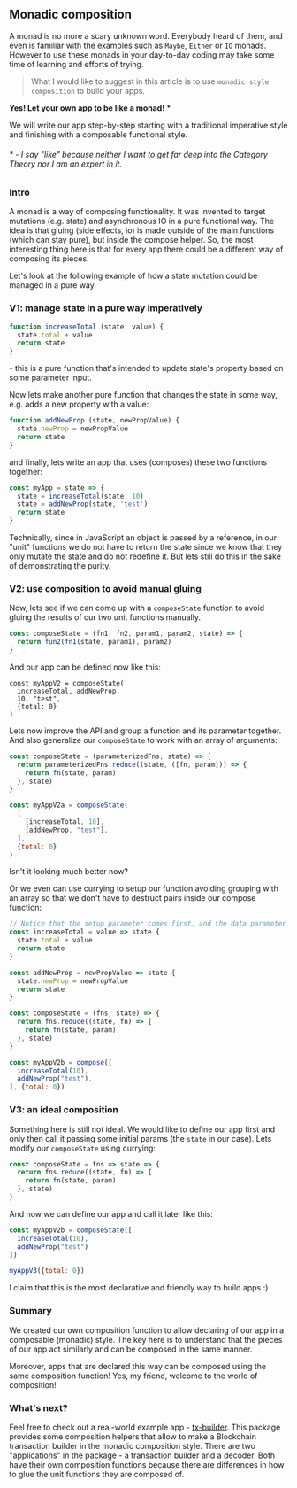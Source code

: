 
## Monadic composition

A monad is no more a scary unknown word. Everybody heard of them, and even is familiar with the examples such as `Maybe`, `Either`
or `IO` monads. However to use these monads in your day-to-day coding may take some time of learning and efforts of
trying.

> What I would like to suggest in this article is to use `monadic style composition` to build your apps.

**Yes! Let your own app to be like a monad!** *

We will write our app step-by-step starting with a traditional imperative style and finishing with a composable
functional style.

###### * - I say "like" because neither I want to get far deep into the Category Theory nor I am an expert in it.

### Intro

A monad is a way of composing functionality. It was invented to target mutations (e.g. state) and asynchronous IO
in a pure functional way. The idea is that gluing (side effects, io) is made outside of the main functions (which can stay pure), but
inside the compose helper. So, the most interesting thing here is that for every app there could be a different way
of composing its pieces.

Let's look at the following example of how a state mutation could be managed in a pure way.

### V1: manage state in a pure way imperatively

```js
function increaseTotal (state, value) {
  state.total + value
  return state
}
```
\- this is a pure function that's intended to update state's property based on some parameter input.

Now lets make another pure function that changes the state in some way, e.g. adds a new property with a value:
```js
function addNewProp (state, newPropValue) {
  state.newProp = newPropValue
  return state
}
```

and finally, lets write an app that uses (composes) these two functions together:
```js
const myApp = state => {
  state = increaseTotal(state, 10)
  state = addNewProp(state, 'test')
  return state
}
```
Technically, since in JavaScript an object is passed by a reference, in our "unit" functions we do not have to return
the state since we know that they only mutate the state and do not redefine it. But lets still do this in the sake of
demonstrating the purity.

### V2: use composition to avoid manual gluing

Now, lets see if we can come up with a `composeState` function to avoid gluing the results of our two unit functions manually.

```js
const composeState = (fn1, fn2, param1, param2, state) => {
  return fun2(fn1(state, param1), param2)
}
```

And our app can be defined now like this:
```
const myAppV2 = composeState(
  increaseTotal, addNewProp,
  10, "test",
  {total: 0}
)
```

Lets now improve the API and group a function and its parameter together. And also generalize our `composeState` to
work with an array of arguments:

```js
const composeState = (parameterizedFns, state) => {
  return parameterizedFns.reduce((state, ([fn, param])) => {
    return fn(state, param)
  }, state)
}

const myAppV2a = composeState(
  [
    [increaseTotal, 10],
    [addNewProp, "test"],
  ],
  {total: 0}
)
```
Isn't it looking much better now?

Or we even can use currying to setup our function avoiding grouping with an array so that we don't have to destruct
pairs inside our compose function:
```js
// Notice that the setup parameter comes first, and the data parameter (state) comes last:
const increaseTotal = value => state {
  state.total + value
  return state
}

const addNewProp = newPropValue => state {
  state.newProp = newPropValue
  return state
}

const composeState = (fns, state) => {
  return fns.reduce((state, fn) => {
    return fn(state, param)
  }, state)
}

const myAppV2b = compose([
  increaseTotal(10),
  addNewProp("test"),
], {total: 0})
```

### V3: an ideal composition

Something here is still not ideal. We would like to define our app first and only then call it passing some
initial params (the `state` in our case). Lets modify our `composeState` using currying:
```js
const composeState = fns => state => {
  return fns.reduce((state, fn) => {
    return fn(state, param)
  }, state)
}
```

And now we can define our app and call it later like this:
```js
const myAppV2b = composeState([
  increaseTotal(10),
  addNewProp("test")
])

myAppV3({total: 0})
```

I claim that this is the most declarative and friendly way to build apps :)

### Summary

We created our own composition function to allow declaring of our app in a composable (monadic) style. The key here
is to understand that the pieces of our app act similarly and can be composed in the same manner.

Moreover, apps that are declared this way can be composed using the same composition function! Yes, my friend, welcome
to the world of composition!

### What's next?

Feel free to check out a real-world example app - [tx-builder](https://www.npmjs.com/package/tx-builder).
This package provides some composition helpers that allow to make a Blockchain transaction builder in the monadic
composition style. There are two "applications" in the package - a transaction builder and a decoder. Both have
their own composition functions because there are differences in how to glue the unit functions they are composed
of.